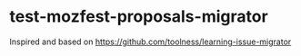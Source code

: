 # test-mozfest-proposals-migrator

Inspired and based on https://github.com/toolness/learning-issue-migrator
